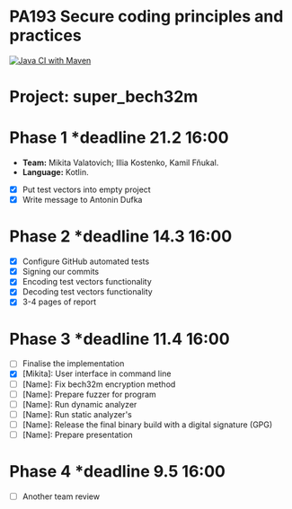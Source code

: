 # PA193 Secure coding principles and practices
[![Java CI with Maven](https://github.com/NikitaVolotovich/super_bech32m/actions/workflows/maven.yml/badge.svg?branch=main)](https://github.com/NikitaVolotovich/super_bech32m/actions/workflows/maven.yml)
# Project: super_bech32m
# Phase 1 *deadline 21.2 16:00
* **Team:** Mikita Valatovich; Illia Kostenko, Kamil Fňukal.
* **Language:** Kotlin.
* [x] Put test vectors into empty project
* [x] Write message to Antonin Dufka
# Phase 2 *deadline 14.3 16:00
* [x] Configure GitHub automated tests
* [x] Signing our commits
* [x] Encoding test vectors functionality
* [x] Decoding test vectors functionality
* [x] 3-4 pages of report
# Phase 3 *deadline 11.4 16:00
* [ ] Finalise the implementation 
* [x] [Mikita]: User interface in command line
* [ ] [Name]: Fix bech32m encryption method
* [ ] [Name]: Prepare fuzzer for program
* [ ] [Name]: Run dynamic analyzer
* [ ] [Name]: Run static analyzer's
* [ ] [Name]: Release the final binary build with a digital signature (GPG)
* [ ] [Name]: Prepare presentation 
# Phase 4 *deadline 9.5 16:00
* [ ] Another team review

